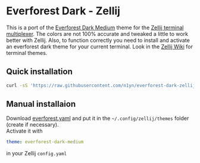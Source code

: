 # Everforest Dark - Zellij
This is a port of the [Everforest Dark Medium](https://github.com/sainnhe/everforest) theme for the [Zellij terminal multiplexer](https://github.com/zellij-org/zellij). 
The colors are not 100% accurate and tweaked a little to work better with Zellij.
Also, to function correctly you need to install and activate an everforest dark theme for your current terminal. 
Look in the [Zellij Wiki](https://github.com/sainnhe/everforest/wiki) for terminal themes.

## Quick installation  
```bash
curl -sS 'https://raw.githubusercontent.com/n1yn/everforest-dark-zellij/main/install.sh' | bash
```
## Manual installaion
Download [everforest.yaml](https://raw.githubusercontent.com/n1yn/everforest-dark-zellij/main/everforest.yaml) and put it in the `~/.config/zellij/themes` folder (create if necessary).  
Activate it with 
```yaml
theme: everforest-dark-medium
```
in your Zellij `config.yaml`
